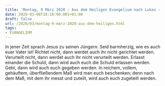 ```yaml
---
title: 'Montag, 9 März 2020 : Aus dem Heiligen Evangelium nach Lukas - Lk 6,36-38.'
date: 2020-03-08T18:10:00.001+01:00
draft: false
url: /2020/03/montag-9-marz-2020-aus-dem-heiligen.html
tags: 
- EVANGELIUM
---
```


In jener Zeit sprach Jesus zu seinen Jüngern: Seid barmherzig, wie es auch euer Vater ist! Richtet nicht, dann werdet auch ihr nicht gerichtet werden. Verurteilt nicht, dann werdet auch ihr nicht verurteilt werden. Erlasst einander die Schuld, dann wird auch euch die Schuld erlassen werden. Gebt, dann wird auch euch gegeben werden. In reichem, vollem, gehäuftem, überfließendem Maß wird man euch beschenken; denn nach dem Maß, mit dem ihr messt und zuteilt, wird auch euch zugeteilt werden.